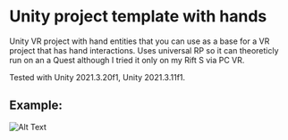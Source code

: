 # Unity project template with hands
Unity VR project with hand entities that you can use as a base for a VR project that has hand interactions.
Uses universal RP so it can theoreticly run on an a Quest although I tried it only on my Rift S via PC VR.

Tested with Unity 2021.3.20f1, Unity 2021.3.11f1.

## Example:

![Alt Text](https://media.giphy.com/media/v1.Y2lkPTc5MGI3NjExZThiMjI5M2U2ZDE2OTYwNjI2ZDNmOTllNDM0Yjk3YzY3YzRmYjk1OCZjdD1n/L9BezjgqptAoDMM9lZ/giphy.gif)
